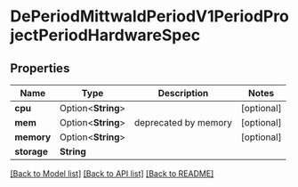 # DePeriodMittwaldPeriodV1PeriodProjectPeriodHardwareSpec

## Properties

Name | Type | Description | Notes
------------ | ------------- | ------------- | -------------
**cpu** | Option<**String**> |  | [optional]
**mem** | Option<**String**> | deprecated by memory | [optional]
**memory** | Option<**String**> |  | [optional]
**storage** | **String** |  | 

[[Back to Model list]](../README.md#documentation-for-models) [[Back to API list]](../README.md#documentation-for-api-endpoints) [[Back to README]](../README.md)


